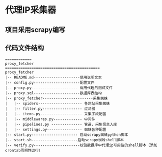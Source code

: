 # 代理IP采集器

## 项目采用scrapy编写

## 代码文件结构
    ============
    proxy_fetcher
    ===========================================
    proxy_fetcher
    |-- README.md---------------------使用说明文本
    |-- config.py---------------------配置文件
    |-- proxy.py--------------------- 调用代理的测试文件
    |-- proxy.sql---------------------数据库表结构
    |-- proxy_fetcher-----------------------采集蜘蛛
    |   |-- spiders-------------------- 各网站采集蜘蛛
    |   |-- filter.py------------------ 过滤器
    |   |-- items.py------------------- 采集字段配置
    |   |-- middlewares.py------------- 中间件
    |   |-- pipelines.py -------------- 管道，采集信息入库
    |   |-- settings.py---------------- 蜘蛛各种配置
    |-- start.py--------------------- 启动scrapy蜘蛛python脚本
    |-- start.sh---------------------启动scrapy蜘蛛shell脚本
    |-- verify.py---------------------校验数据库中代理ip可用性的shell脚本（添加crontab周期性运行）
    
